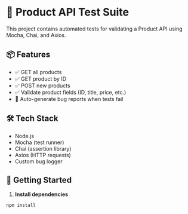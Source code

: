 # 🧪 Product API Test Suite

This project contains automated tests for validating a Product API using Mocha, Chai, and Axios.

## 📦 Features

- ✅ GET all products
- ✅ GET product by ID
- ✅ POST new products
- ✅ Validate product fields (ID, title, price, etc.)
- 🐞 Auto-generate bug reports when tests fail

## 🛠️ Tech Stack

- Node.js
- Mocha (test runner)
- Chai (assertion library)
- Axios (HTTP requests)
- Custom bug logger

## 🚀 Getting Started

1. **Install dependencies**

```bash
npm install
